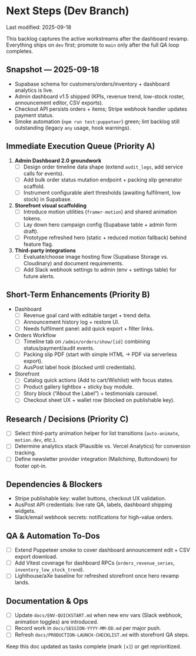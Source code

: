 # Next Steps (Dev Branch)

Last modified: 2025-09-18

This backlog captures the active workstreams after the dashboard revamp. Everything ships on `dev` first; promote to `main` only after the full QA loop completes.

## Snapshot — 2025-09-18
- Supabase schema for customers/orders/inventory + dashboard analytics is live.
- Admin dashboard v1.5 shipped (KPIs, revenue trend, low-stock roster, announcement editor, CSV exports).
- Checkout API persists orders + items; Stripe webhook handler updates payment status.
- Smoke automation (`npm run test:puppeteer`) green; lint backlog still outstanding (legacy `any` usage, hook warnings).

## Immediate Execution Queue (Priority A)
1. **Admin Dashboard 2.0 groundwork**
   - [ ] Design order timeline data shape (extend `audit_logs`, add service calls for events).
   - [ ] Add bulk order status mutation endpoint + packing slip generator scaffold.
   - [ ] Instrument configurable alert thresholds (awaiting fulfilment, low stock) in Supabase.
2. **Storefront visual scaffolding**
   - [ ] Introduce motion utilities (`framer-motion`) and shared animation tokens.
   - [ ] Lay down hero campaign config (Supabase table + admin form draft).
   - [ ] Prototype refreshed hero (static + reduced motion fallback) behind feature flag.
3. **Third-party integrations**
   - [ ] Evaluate/choose image hosting flow (Supabase Storage vs. Cloudinary) and document requirements.
   - [ ] Add Slack webhook settings to admin (env + settings table) for future alerts.

## Short-Term Enhancements (Priority B)
- Dashboard
  - [ ] Revenue goal card with editable target + trend delta.
  - [ ] Announcement history log + restore UI.
  - [ ] Needs fulfilment panel: add quick export + filter links.
- Orders Workflow
  - [ ] Timeline tab on `/admin/orders/show/[id]` combining status/payment/audit events.
  - [ ] Packing slip PDF (start with simple HTML → PDF via serverless export).
  - [ ] AusPost label hook (blocked until credentials).
- Storefront
  - [ ] Catalog quick actions (Add to cart/Wishlist) with focus states.
  - [ ] Product gallery lightbox + sticky buy module.
  - [ ] Story block (“About the Label”) + testimonials carousel.
  - [ ] Checkout sheet UX + wallet row (blocked on publishable key).

## Research / Decisions (Priority C)
- [ ] Select third-party animation helper for list transitions (`auto-animate`, `motion.dev`, etc.).
- [ ] Determine analytics stack (Plausible vs. Vercel Analytics) for conversion tracking.
- [ ] Define newsletter provider integration (Mailchimp, Buttondown) for footer opt-in.

## Dependencies & Blockers
- Stripe publishable key: wallet buttons, checkout UX validation.
- AusPost API credentials: live rate QA, labels, dashboard shipping widgets.
- Slack/email webhook secrets: notifications for high-value orders.

## QA & Automation To-Dos
- [ ] Extend Puppeteer smoke to cover dashboard announcement edit + CSV export download.
- [ ] Add Vitest coverage for dashboard RPCs (`orders_revenue_series`, `inventory_low_stock_trend`).
- [ ] Lighthouse/aXe baseline for refreshed storefront once hero revamp lands.

## Documentation & Ops
- [ ] Update `docs/ENV-QUICKSTART.md` when new env vars (Slack webhook, animation toggles) are introduced.
- [ ] Record work in `docs/SESSION-YYYY-MM-DD.md` per major push.
- [ ] Refresh `docs/PRODUCTION-LAUNCH-CHECKLIST.md` with storefront QA steps.

Keep this doc updated as tasks complete (mark `[x]`) or get reprioritized.
